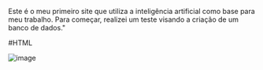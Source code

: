 Este é o meu primeiro site que utiliza a inteligência artificial como base para meu trabalho. Para começar, realizei um teste visando a criação de um banco de dados."

#HTML

![image](https://github.com/user-attachments/assets/f7141f3f-eafe-4ccc-8b22-525743b5ca14)
